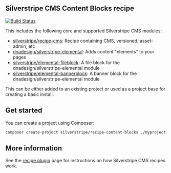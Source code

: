 ## Silverstripe CMS Content Blocks recipe

[![Build Status](https://api.travis-ci.com/silverstripe/recipe-content-blocks.svg?branch=2)](https://travis-ci.com/silverstripe/recipe-content-blocks)

This includes the following core and supported Silverstripe CMS modules:

 * [silverstripe/recipe-cms](https://github.com/silverstripe/recipe-cms): Recipe containing CMS, versioned, asset-admin, etc
 * [dnadesign/silverstripe-elemental](https://github.com/dnadesign/silverstripe-elemental): Adds content "elements" to
   your pages
 * [silverstripe/elemental-fileblock](https://github.com/silverstripe/silverstripe-elemental-fileblock): A file block
   for the dnadesign/silverstripe-elemental module
 * [silverstripe/elemental-bannerblock](https://github.com/silverstripe/silverstripe-elemental-bannerblock): A banner
   block for the dnadesign/silverstripe-elemental module

This can be either added to an existing project or used as a project base for creating a basic install.

## Get started

You can create a project using Composer:

```bash
composer create-project silverstripe/recipe-content-blocks ./myproject ^2
```

## More information

See the [recipe plugin](https://github.com/silverstripe/recipe-plugin) page for instructions on how
Silverstripe CMS recipes work.

